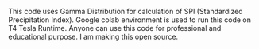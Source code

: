 This code uses Gamma Distribution for calculation of SPI (Standardized Precipitation Index). 
Google colab environment is used to run this code on T4 Tesla Runtime. 
Anyone can use this code for professional and educational purpose. I am making this open source.
